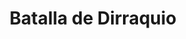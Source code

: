 ﻿---
title: "Batalla de Dirraquio"
permalink: periodes_907.html
layout: periode
dataInici: -48-07-10
sidebar: periodes
pares:
  - 61:
    title: "Segunda Guerra Civil"
    dataInici: "(-49)"
    dataFi: "(-45)"

fills:
jocsPrincipals:
jocsEscenaris:
jocsEpoca:
  - title: "The Great Battles of Julius Caesar"
    bggId: 5833
    escenari: "Dyrrhachium"
    dataInici: 
    dataFi: 

jocsEpocaEscenaris:
---
